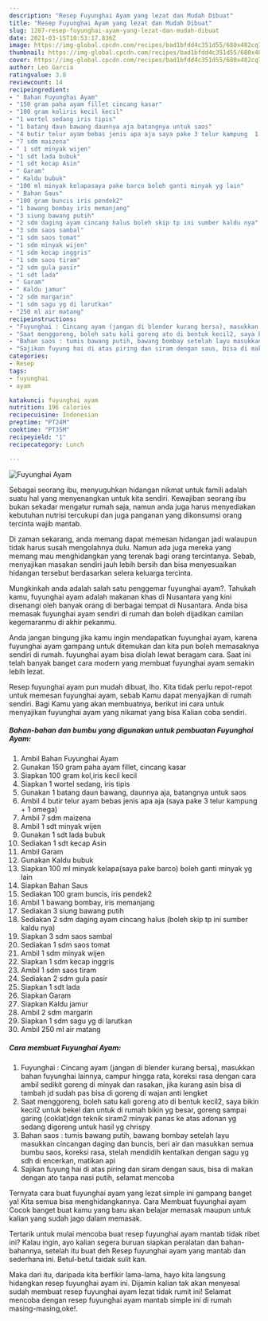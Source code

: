 ```yaml
---
description: "Resep Fuyunghai Ayam yang lezat dan Mudah Dibuat"
title: "Resep Fuyunghai Ayam yang lezat dan Mudah Dibuat"
slug: 1287-resep-fuyunghai-ayam-yang-lezat-dan-mudah-dibuat
date: 2021-03-15T10:53:17.836Z
image: https://img-global.cpcdn.com/recipes/bad1bfdd4c351d55/680x482cq70/fuyunghai-ayam-foto-resep-utama.jpg
thumbnail: https://img-global.cpcdn.com/recipes/bad1bfdd4c351d55/680x482cq70/fuyunghai-ayam-foto-resep-utama.jpg
cover: https://img-global.cpcdn.com/recipes/bad1bfdd4c351d55/680x482cq70/fuyunghai-ayam-foto-resep-utama.jpg
author: Leo Garcia
ratingvalue: 3.8
reviewcount: 14
recipeingredient:
- " Bahan Fuyunghai Ayam"
- "150 gram paha ayam fillet cincang kasar"
- "100 gram koliris kecil kecil"
- "1 wortel sedang iris tipis"
- "1 batang daun bawang daunnya aja batangnya untuk saos"
- "4 butir telur ayam bebas jenis apa aja saya pake 3 telur kampung  1 omega"
- "7 sdm maizena"
- " 1 sdt minyak wijen"
- "1 sdt lada bubuk"
- "1 sdt kecap Asin"
- " Garam"
- " Kaldu bubuk"
- "100 ml minyak kelapasaya pake barco boleh ganti minyak yg lain"
- " Bahan Saus"
- "100 gram buncis iris pendek2"
- "1 bawang bombay iris memanjang"
- "3 siung bawang putih"
- "2 sdm daging ayam cincang halus boleh skip tp ini sumber kaldu nya"
- "3 sdm saos sambal"
- "1 sdm saos tomat"
- "1 sdm minyak wijen"
- "1 sdm kecap inggris"
- "1 sdm saos tiram"
- "2 sdm gula pasir"
- "1 sdt lada"
- " Garam"
- " Kaldu jamur"
- "2 sdm margarin"
- "1 sdm sagu yg di larutkan"
- "250 ml air matang"
recipeinstructions:
- "Fuyunghai : Cincang ayam (jangan di blender kurang bersa), masukkan bahan fuyunghai lainnya, campur hingga rata, koreksi rasa dengan cara ambil sedikit goreng di minyak dan rasakan, jika kurang asin bisa di tambah jd sudah pas bisa di goreng di wajan anti lengket"
- "Saat menggoreng, boleh satu kali goreng ato di bentuk kecil2, saya bikin kecil2 untuk bekel dan untuk di rumah bikin yg besar, goreng sampai garing (coklat)dgn teknik siram2 minyak panas ke atas adonan yg sedang digoreng untuk hasil yg chrispy"
- "Bahan saos : tumis bawang putih, bawang bombay setelah layu masukkan cincangan daging dan buncis, beri air dan masukkan semua bumbu saos, koreksi rasa, stelah mendidih kentalkan dengan sagu yg sdh di encerkan, matikan api"
- "Sajikan fuyung hai di atas piring dan siram dengan saus, bisa di makan dengan ato tanpa nasi putih, selamat mencoba"
categories:
- Resep
tags:
- fuyunghai
- ayam

katakunci: fuyunghai ayam 
nutrition: 196 calories
recipecuisine: Indonesian
preptime: "PT24M"
cooktime: "PT35M"
recipeyield: "1"
recipecategory: Lunch

---
```



![Fuyunghai Ayam](https://img-global.cpcdn.com/recipes/bad1bfdd4c351d55/680x482cq70/fuyunghai-ayam-foto-resep-utama.jpg)

Sebagai seorang ibu, menyuguhkan hidangan nikmat untuk famili adalah suatu hal yang menyenangkan untuk kita sendiri. Kewajiban seorang ibu bukan sekadar mengatur rumah saja, namun anda juga harus menyediakan kebutuhan nutrisi tercukupi dan juga panganan yang dikonsumsi orang tercinta wajib mantab.

Di zaman  sekarang, anda memang dapat memesan hidangan jadi walaupun tidak harus susah mengolahnya dulu. Namun ada juga mereka yang memang mau menghidangkan yang terenak bagi orang tercintanya. Sebab, menyajikan masakan sendiri jauh lebih bersih dan bisa menyesuaikan hidangan tersebut berdasarkan selera keluarga tercinta. 



Mungkinkah anda adalah salah satu penggemar fuyunghai ayam?. Tahukah kamu, fuyunghai ayam adalah makanan khas di Nusantara yang kini disenangi oleh banyak orang di berbagai tempat di Nusantara. Anda bisa memasak fuyunghai ayam sendiri di rumah dan boleh dijadikan camilan kegemaranmu di akhir pekanmu.

Anda jangan bingung jika kamu ingin mendapatkan fuyunghai ayam, karena fuyunghai ayam gampang untuk ditemukan dan kita pun boleh memasaknya sendiri di rumah. fuyunghai ayam bisa diolah lewat beragam cara. Saat ini telah banyak banget cara modern yang membuat fuyunghai ayam semakin lebih lezat.

Resep fuyunghai ayam pun mudah dibuat, lho. Kita tidak perlu repot-repot untuk memesan fuyunghai ayam, sebab Kamu dapat menyajikan di rumah sendiri. Bagi Kamu yang akan membuatnya, berikut ini cara untuk menyajikan fuyunghai ayam yang nikamat yang bisa Kalian coba sendiri.

<!--inarticleads1-->

##### Bahan-bahan dan bumbu yang digunakan untuk pembuatan Fuyunghai Ayam:

1. Ambil  Bahan Fuyunghai Ayam
1. Gunakan 150 gram paha ayam fillet, cincang kasar
1. Siapkan 100 gram kol,iris kecil kecil
1. Siapkan 1 wortel sedang, iris tipis
1. Gunakan 1 batang daun bawang, daunnya aja, batangnya untuk saos
1. Ambil 4 butir telur ayam bebas jenis apa aja (saya pake 3 telur kampung + 1 omega)
1. Ambil 7 sdm maizena
1. Ambil  1 sdt minyak wijen
1. Gunakan 1 sdt lada bubuk
1. Sediakan 1 sdt kecap Asin
1. Ambil  Garam
1. Gunakan  Kaldu bubuk
1. Siapkan 100 ml minyak kelapa(saya pake barco) boleh ganti minyak yg lain
1. Siapkan  Bahan Saus
1. Sediakan 100 gram buncis, iris pendek2
1. Ambil 1 bawang bombay, iris memanjang
1. Sediakan 3 siung bawang putih
1. Sediakan 2 sdm daging ayam cincang halus (boleh skip tp ini sumber kaldu nya)
1. Siapkan 3 sdm saos sambal
1. Sediakan 1 sdm saos tomat
1. Ambil 1 sdm minyak wijen
1. Siapkan 1 sdm kecap inggris
1. Ambil 1 sdm saos tiram
1. Sediakan 2 sdm gula pasir
1. Siapkan 1 sdt lada
1. Siapkan  Garam
1. Siapkan  Kaldu jamur
1. Ambil 2 sdm margarin
1. Siapkan 1 sdm sagu yg di larutkan
1. Ambil 250 ml air matang




<!--inarticleads2-->

##### Cara membuat Fuyunghai Ayam:

1. Fuyunghai : Cincang ayam (jangan di blender kurang bersa), masukkan bahan fuyunghai lainnya, campur hingga rata, koreksi rasa dengan cara ambil sedikit goreng di minyak dan rasakan, jika kurang asin bisa di tambah jd sudah pas bisa di goreng di wajan anti lengket
1. Saat menggoreng, boleh satu kali goreng ato di bentuk kecil2, saya bikin kecil2 untuk bekel dan untuk di rumah bikin yg besar, goreng sampai garing (coklat)dgn teknik siram2 minyak panas ke atas adonan yg sedang digoreng untuk hasil yg chrispy
1. Bahan saos : tumis bawang putih, bawang bombay setelah layu masukkan cincangan daging dan buncis, beri air dan masukkan semua bumbu saos, koreksi rasa, stelah mendidih kentalkan dengan sagu yg sdh di encerkan, matikan api
1. Sajikan fuyung hai di atas piring dan siram dengan saus, bisa di makan dengan ato tanpa nasi putih, selamat mencoba




Ternyata cara buat fuyunghai ayam yang lezat simple ini gampang banget ya! Kita semua bisa menghidangkannya. Cara Membuat fuyunghai ayam Cocok banget buat kamu yang baru akan belajar memasak maupun untuk kalian yang sudah jago dalam memasak.

Tertarik untuk mulai mencoba buat resep fuyunghai ayam mantab tidak ribet ini? Kalau ingin, ayo kalian segera buruan siapkan peralatan dan bahan-bahannya, setelah itu buat deh Resep fuyunghai ayam yang mantab dan sederhana ini. Betul-betul taidak sulit kan. 

Maka dari itu, daripada kita berfikir lama-lama, hayo kita langsung hidangkan resep fuyunghai ayam ini. Dijamin kalian tak akan menyesal sudah membuat resep fuyunghai ayam lezat tidak rumit ini! Selamat mencoba dengan resep fuyunghai ayam mantab simple ini di rumah masing-masing,oke!.

